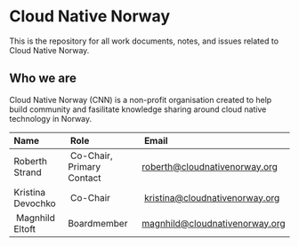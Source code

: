 # Cloud Native Norway

This is the repository for all work documents, notes, and issues related to Cloud Native Norway.

## Who we are

Cloud Native Norway (CNN) is a non-profit organisation created to help build community and fasilitate knowledge sharing around cloud native technology in Norway.

| Name              | Role                      | Email                          |
|:------------------|:--------------------------|:-------------------------------|
| Roberth Strand    | Co-Chair, Primary Contact | roberth@cloudnativenorway.org  |
| Kristina Devochko | Co-Chair                  | kristina@cloudnativenorway.org |
| Magnhild Eltoft   | Boardmember               | magnhild@cloudnativenorway.org |
